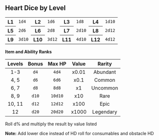 ## Heart Dice by Level

<table>
  <tbody>
    <tr>
      <th>L1</th>
      <td><code>1d4</code></td>
      <th>L2</th>
      <td><code>1d6</code></td>
      <th>L3</th>
      <td><code>1d8</code></td>
      <th>L4</th>
      <td><code>1d10</code></td>
    </tr>
    <tr>
      <th>L5</th>
      <td><code>2d6</code></td>
      <th>L6</th>
      <td><code>2d8</code></td>
      <th>L7</th>
      <td><code>2d10</code></td>
      <th>L8</th>
      <td><code>2d12</code></td>
    </tr>
    <tr>
      <th>L9</th>
      <td><code>3d10</code></td>
      <th>L10</th>
      <td><code>3d12</code></td>
      <th>L11</th>
      <td><code>4d10</code></td>
      <th>L12</th>
      <td><code>4d12</code></td>
    </tr>
  </tbody>
</table>

**Item and Ability Ranks**

| Levels | Bonus | Max HP | Value | Rarity |
|:---:|:---:|:---:|:---:|:---:|
| 1-3 | `d4` | `4d4` | x0.01 | Abundant |
| 4, 5 | `d6` | `6d6` | x0.1 | Common |
| 6, 7 | `d8` | `8d8` | x1 | Uncommon |
| 8, 9 | `d10` | `10d10` | x10 | Rare |
| 10, 11 | `d12` | `12d12` | x100 |  Epic |
| 12 | `d20` | `20d20` | x1000 | Legendary |


Roll 
d% and multiply the result by value listed

**Note:** Add lower dice instead of HD roll for consumables and obstacle HD